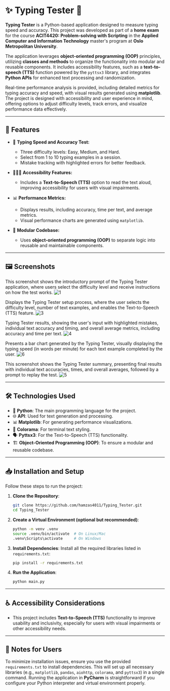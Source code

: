 # ✨ Typing Tester 🎯

**Typing Tester** is a Python-based application designed to measure typing speed and accuracy. This project was developed as part of a **home exam** for the course **ACIT4420: Problem-solving with Scripting** in the **Applied Computer and Information Technology** master's program at **Oslo Metropolitan University**.

The application leverages **object-oriented programming (OOP)** principles, utilizing **classes and methods** to organize the functionality into modular and reusable components. It includes accessibility features, such as a **text-to-speech (TTS)** function powered by the `pyttsx3` library, and integrates **Python APIs** for enhanced text processing and randomization.

Real-time performance analysis is provided, including detailed metrics for typing accuracy and speed, with visual results generated using **matplotlib**. The project is designed with accessibility and user experience in mind, offering options to adjust difficulty levels, track errors, and visualize performance data effectively.

---

## 🚀 Features

- 🎯 **Typing Speed and Accuracy Test:**
  - Three difficulty levels: Easy, Medium, and Hard.
  - Select from 1 to 10 typing examples in a session.
  - Mistake tracking with highlighted errors for better feedback.

- 🧑‍🤝‍🧑 **Accessibility Features:**
  - Includes a **Text-to-Speech (TTS)** option to read the text aloud, improving accessibility for users with visual impairments.

- 📊 **Performance Metrics:**
  - Displays results, including accuracy, time per text, and average metrics.
  - Visual performance charts are generated using `matplotlib`.

- 🔗 **Modular Codebase:**
  - Uses **object-oriented programming (OOP)** to separate logic into reusable and maintainable components.

---

## 🖼️ Screenshots

This screenshot shows the introductory prompt of the Typing Tester application, where users select the difficulty level and receive instructions on how the test works.
![1](https://github.com/user-attachments/assets/712b40f9-5253-407a-bcfb-4b069725669f)


Displays the Typing Tester setup process, where the user selects the difficulty level, number of text examples, and enables the Text-to-Speech (TTS) feature.
![3](https://github.com/user-attachments/assets/10b48872-bcad-4d48-8230-aa56105d6169)

Typing Tester results, showing the user's input with highlighted mistakes, individual text accuracy and timing, and overall average metrics, including accuracy and time per text.
![4](https://github.com/user-attachments/assets/cc52aa5d-accc-45bf-8f18-88d834d8597a)

Presents a bar chart generated by the Typing Tester, visually displaying the typing speed (in words per minute) for each text example completed by the user.
![6](https://github.com/user-attachments/assets/0fdc3470-8319-4388-9197-63a3f158481a)


This screenshot shows the Typing Tester summary, presenting final results with individual text accuracies, times, and overall averages, followed by a prompt to replay the test.
![5](https://github.com/user-attachments/assets/4d72d2df-d7e3-40ba-bc57-00f298f229da)



---

## 🛠️ Technologies Used

- 🐍 **Python**: The main programming language for the project.
- 🌐 **API**: Used for text generation and processing.
- 📊 **Matplotlib**: For generating performance visualizations.
- 🎨 **Colorama**: For terminal text styling.
- 🗣️ **Pyttsx3**: For the Text-to-Speech (TTS) functionality.
- 🏗️ **Object-Oriented Programming (OOP)**: To ensure a modular and reusable codebase.

---

## 📥 Installation and Setup

Follow these steps to run the project:

1. **Clone the Repository**:
   ```bash
   git clone https://github.com/hamzas4011/Typing_Tester.git
   cd Typing_Tester
   ```

2. **Create a Virtual Environment (optional but recommended)**:
   ```bash
   python -m venv .venv
   source .venv/bin/activate  # On Linux/Mac
   .venv\Scripts\activate     # On Windows
   ```

3. **Install Dependencies**:
   Install all the required libraries listed in `requirements.txt`:
   ```bash
   pip install -r requirements.txt
   ```

4. **Run the Application**:
   ```bash
   python main.py
   ```

---

## ♿ Accessibility Considerations

- This project includes **Text-to-Speech (TTS)** functionality to improve usability and inclusivity, especially for users with visual impairments or other accessibility needs.

---

## 📌 Notes for Users

To minimize installation issues, ensure you use the provided `requirements.txt` to install dependencies. This will set up all necessary libraries (e.g., `matplotlib`, `pandas`, `aiohttp`, `colorama`, and `pyttsx3`) in a single command. Running the application in **PyCharm** is straightforward if you configure your Python interpreter and virtual environment properly.
